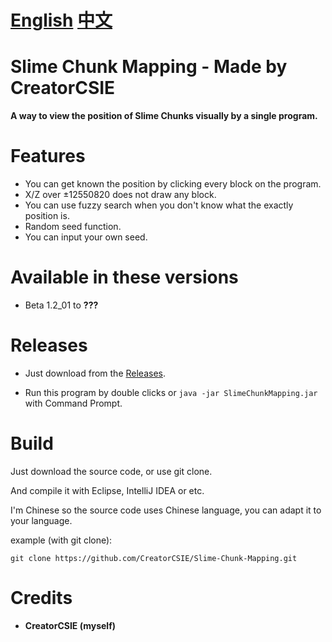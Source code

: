 # [English](README.md) [中文](README-ZH.md)

# Slime Chunk Mapping - Made by CreatorCSIE

**A way to view the position of Slime Chunks visually by a single program.**

# Features
* You can get known the position by clicking every block on the program.
* X/Z over ±12550820 does not draw any block.
* You can use fuzzy search when you don't know what the exactly position is.
* Random seed function.
* You can input your own seed.

# Available in these versions
* Beta 1.2_01 to **???**

# Releases
* Just download from the [Releases](https://github.com/CreatorCSIE/Slime-Chunk-Mapping/releases).

* Run this program by double clicks or `java -jar SlimeChunkMapping.jar` with Command Prompt.

# Build
Just download the source code, or use git clone.

And compile it with Eclipse, IntelliJ IDEA or etc.

I'm Chinese so the source code uses Chinese language, you can adapt it to your language.

example (with git clone):

`git clone https://github.com/CreatorCSIE/Slime-Chunk-Mapping.git`

# Credits
* **CreatorCSIE (myself)**
